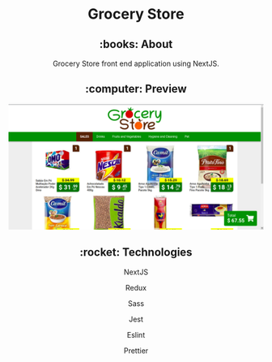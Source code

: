 <h1 align="center">
  Grocery Store
</h1>

<h2 align="center"> :books: About </h2 align="center">

<p align="center"> Grocery Store front end application using NextJS. </p>

<h2 align="center"> :computer: Preview </h2 align="center">

![Preview](preview/preview1.png)

<h2 align="center"> :rocket: Technologies </h2>

<p align="center">NextJS</p>
<p align="center">Redux</p>
<p align="center">Sass</p>
<p align="center">Jest</p>
<p align="center">Eslint</p>
<p align="center">Prettier</p>
